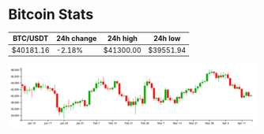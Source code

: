 # Bitcoin Stats

BTC/USDT|24h change|24h high|24h low|
|---|---|---|---|
|$40181.16|-2.18%|$41300.00|$39551.94|

<img src="./chart.svg">
